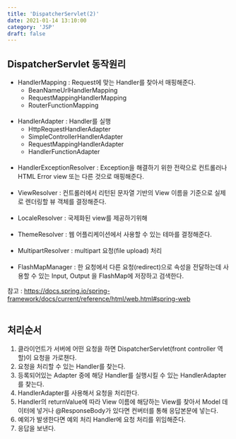 ```yaml
---
title: 'DispatcherServlet(2)'
date: 2021-01-14 13:10:00
category: 'JSP'
draft: false
---
```


## DispatcherServlet 동작원리
- HandlerMapping : Request에 맞는 Handler를 찾아서 매핑해준다.
    - BeanNameUrlHandlerMapping
    - RequestMappingHandlerMapping
    - RouterFunctionMapping
      <br></br>
- HandlerAdapter : Handler를 실행
    - HttpRequestHandlerAdapter
    - SimpleControllerHandlerAdapter
    - RequestMappingHandlerAdapter
    - HandlerFunctionAdapter
      <br></br>
- HandlerExceptionResolver : Exception을 해결하기 위한 전략으로 컨트롤러나 HTML Error view 또는 다른 것으로 매핑해준다.
  <br></br>
- ViewResolver : 컨트롤러에서 리턴된 문자열 기반의 View 이름을 기준으로 실제로 렌더링할 뷰 객체를 결정해준다.
  <br></br>
- LocaleResolver : 국제화된 view를 제공하기위해
  <br></br>
- ThemeResolver : 웹 어플리케이션에서 사용할 수 있는 테마를 결정해준다.
  <br></br>
- MultipartResolver : multipart 요청(file upload) 처리
  <br></br>
- FlashMapManager : 한 요청에서 다른 요청(redirect)으로 속성을 전달하는데 사용할 수 있는 Input, Output 을 FlashMap에 저장하고 검색한다.

참고 : <https://docs.spring.io/spring-framework/docs/current/reference/html/web.html#spring-web>
<br></br>
## 처리순서
1. 클라이언트가 서버에 어떤 요청을 하면 DispatcherServlet(front controller 역할)이 요청을 가로챈다.
2. 요청을 처리할 수 있는 Handler를 찾는다.
3. 등록되어있는 Adapter 중에 해당 Handler를 실행시킬 수 있는 HandlerAdapter를 찾는다.
4. HandlerAdapter를 사용해서 요청을 처리한다.
5. Handler의 returnValue에 따라 View 이름에 해당하는 View를 찾아서 Model 데이터에 넣거나 @ResponseBody가 있다면 컨버터를 통해 응답본문에 넣는다.
6. 예외가 발생한다면 예외 처리 Handler에 요청 처리를 위임해준다.
7. 응답을 보낸다.